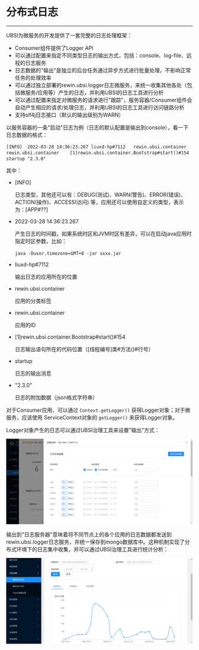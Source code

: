 # 分布式日志

---

UBSI为微服务的开发提供了一套完整的日志处理框架：

- Consumer组件提供了Logger API
- 可以通过配置来指定不同类型日志的输出方式，包括：console、log-file、远程的日志服务
- 日志数据的"输出"是独立的后台任务通过异步方式进行批量处理，不影响正常任务的处理效率
- 可以通过独立部署的rewin.ubsi.logger日志微服务，来统一收集其他各处（包括微服务/应用等）产生的日志，并利用UBSI的日志工具进行分析
- 可以通过配置来指定对微服务的请求进行"跟踪"，服务容器/Consumer组件会自动产生相应的请求/处理日志，并利用UBSI的日志工具进行访问链路分析
- 支持slf4j日志接口（默认的输出级别为WARN）



以服务容器的一条"启动"日志为例（日志的默认配置是输出到console），看一下日志数据的格式：

```
[INFO]	2022-03-28 14:36:23.267	liuxd-hp#7112	rewin.ubsi.container	rewin.ubsi.container	[1]rewin.ubsi.container.Bootstrap#start()#154	startup	"2.3.0"
```

其中：

- [INFO]

  日志类型，其他还可以有：DEBUG(测试)、WARN(警告)、ERROR(错误)、ACTION(操作)、ACCESS(访问) 等，应用还可以使用自定义的类型，表示为：[APP#??]

- 2022-03-28 14:36:23.267

  产生日志的时间戳，如果系统时区和JVM时区有差异，可以在启动java应用时指定时区参数，比如：

  `java -Duser.timezone=GMT+8 -jar xxxx.jar`

- liuxd-hp#7112

  输出日志的应用所在的位置

- rewin.ubsi.container

  应用的分类标签

- rewin.ubsi.container

  应用的ID

- [1]rewin.ubsi.container.Bootstrap#start()#154

  日志输出语句所在的代码位置（[线程编号]类#方法()#行号）

- startup

  日志的输出消息

- "2.3.0"

  日志的附加数据（json格式字符串）



对于Consumer应用，可以通过 `Context.getLogger()` 获得Logger对象；对于微服务，应该使用 ServiceContext对象的 `getLogger()` 来获得Logger对象。



Logger对象产生的日志可以通过UBSI治理工具来设置"输出"方式：

![img](log.png)



输出到"日志服务器"意味着将不同节点上的各个应用的日志数据都发送到rewin.ubsi.logger日志服务，并统一保存到mongo数据库中。这种机制实现了分布式环境下的日志集中收集，并可以通过UBSI治理工具进行统计分析：

![](logger.png)

